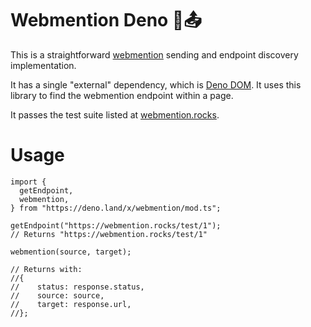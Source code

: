# Webmention Deno 🦕📤

This is a straightforward [webmention](https://www.w3.org/TR/webmention/) sending and endpoint discovery implementation.

It has a single "external" dependency, which is [Deno DOM](https://deno.land/x/deno_dom). It uses this library to find the webmention endpoint within a page.

It passes the test suite listed at [webmention.rocks](https://webmention.rocks/).

# Usage

```
import {
  getEndpoint,
  webmention,
} from "https://deno.land/x/webmention/mod.ts";

getEndpoint("https://webmention.rocks/test/1");
// Returns "https://webmention.rocks/test/1"

webmention(source, target);

// Returns with:
//{
//    status: response.status,
//    source: source,
//    target: response.url,
//};

```